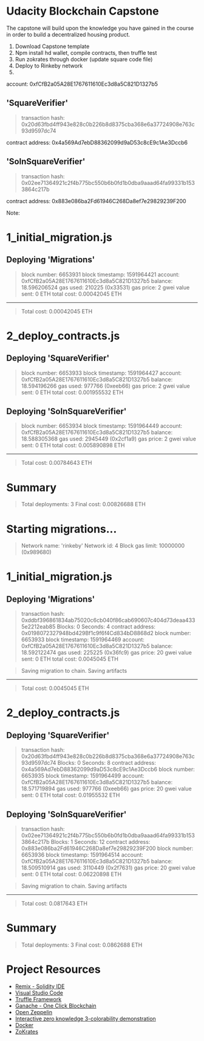 # Udacity Blockchain Capstone

The capstone will build upon the knowledge you have gained in the course in order to build a decentralized housing product. 

1. Download Capstone template
2. Npm install hd wallet, compile contracts, then truffle test
3. Run zokrates through docker (update square code file)
4. Deploy to Rinkeby network
5. 

 account:             0xfCfB2a05A28E1767611610Ec3d8a5C821D1327b5


'SquareVerifier'
   --------------------------
   > transaction hash:    0x20d63fbd4ff943e828c0b226b8d8375cba368e6a37724908e763c93d9597dc74

contract address:    0x4a569Ad7ebD88362099d9aD53c8cE9c1Ae3Dccb6


'SolnSquareVerifier'
   ------------------------------
   > transaction hash:    0x02ee71364921c2f4b775bc550b6b0fd1b0dba9aaad64fa99331b1533864c217b

contract address:    0x883e086ba2Fd61946C268Da8ef7e29829239F200






Note:

1_initial_migration.js
======================

   Deploying 'Migrations'
   ----------------------
   > block number:        6653931
   > block timestamp:     1591964421
   > account:             0xfCfB2a05A28E1767611610Ec3d8a5C821D1327b5
   > balance:             18.596206524
   > gas used:            210225 (0x33531)
   > gas price:           2 gwei
   > value sent:          0 ETH
   > total cost:          0.00042045 ETH

   -------------------------------------
   > Total cost:          0.00042045 ETH


2_deploy_contracts.js
=====================

   Deploying 'SquareVerifier'
   --------------------------
   > block number:        6653933
   > block timestamp:     1591964427
   > account:             0xfCfB2a05A28E1767611610Ec3d8a5C821D1327b5
   > balance:             18.594196266
   > gas used:            977766 (0xeeb66)
   > gas price:           2 gwei
   > value sent:          0 ETH
   > total cost:          0.001955532 ETH


   Deploying 'SolnSquareVerifier'
   ------------------------------
   > block number:        6653934
   > block timestamp:     1591964449
   > account:             0xfCfB2a05A28E1767611610Ec3d8a5C821D1327b5
   > balance:             18.588305368
   > gas used:            2945449 (0x2cf1a9)
   > gas price:           2 gwei
   > value sent:          0 ETH
   > total cost:          0.005890898 ETH

   -------------------------------------
   > Total cost:          0.00784643 ETH


Summary
=======
> Total deployments:   3
> Final cost:          0.00826688 ETH





Starting migrations...
======================
> Network name:    'rinkeby'
> Network id:      4
> Block gas limit: 10000000 (0x989680)


1_initial_migration.js
======================

   Deploying 'Migrations'
   ----------------------
   > transaction hash:    0xddbf396861834ab75020c6cb040f86cab690607c404d73deaa4335e2212eab85
   > Blocks: 0            Seconds: 4
   > contract address:    0x0198072327948bd429Bf1c9f6f4Cd834bD8868d2
   > block number:        6653933
   > block timestamp:     1591964469
   > account:             0xfCfB2a05A28E1767611610Ec3d8a5C821D1327b5
   > balance:             18.592122474
   > gas used:            225225 (0x36fc9)
   > gas price:           20 gwei
   > value sent:          0 ETH
   > total cost:          0.0045045 ETH


   > Saving migration to chain.
   > Saving artifacts
   -------------------------------------
   > Total cost:           0.0045045 ETH


2_deploy_contracts.js
=====================

   Deploying 'SquareVerifier'
   --------------------------
   > transaction hash:    0x20d63fbd4ff943e828c0b226b8d8375cba368e6a37724908e763c93d9597dc74
   > Blocks: 0            Seconds: 8
   > contract address:    0x4a569Ad7ebD88362099d9aD53c8cE9c1Ae3Dccb6
   > block number:        6653935
   > block timestamp:     1591964499
   > account:             0xfCfB2a05A28E1767611610Ec3d8a5C821D1327b5
   > balance:             18.571719894
   > gas used:            977766 (0xeeb66)
   > gas price:           20 gwei
   > value sent:          0 ETH
   > total cost:          0.01955532 ETH


   Deploying 'SolnSquareVerifier'
   ------------------------------
   > transaction hash:    0x02ee71364921c2f4b775bc550b6b0fd1b0dba9aaad64fa99331b1533864c217b
   > Blocks: 1            Seconds: 12
   > contract address:    0x883e086ba2Fd61946C268Da8ef7e29829239F200
   > block number:        6653936
   > block timestamp:     1591964514
   > account:             0xfCfB2a05A28E1767611610Ec3d8a5C821D1327b5
   > balance:             18.509510914
   > gas used:            3110449 (0x2f7631)
   > gas price:           20 gwei
   > value sent:          0 ETH
   > total cost:          0.06220898 ETH


   > Saving migration to chain.
   > Saving artifacts
   -------------------------------------
   > Total cost:           0.0817643 ETH


Summary
=======
> Total deployments:   3
> Final cost:          0.0862688 ETH







# Project Resources

* [Remix - Solidity IDE](https://remix.ethereum.org/)
* [Visual Studio Code](https://code.visualstudio.com/)
* [Truffle Framework](https://truffleframework.com/)
* [Ganache - One Click Blockchain](https://truffleframework.com/ganache)
* [Open Zeppelin ](https://openzeppelin.org/)
* [Interactive zero knowledge 3-colorability demonstration](http://web.mit.edu/~ezyang/Public/graph/svg.html)
* [Docker](https://docs.docker.com/install/)
* [ZoKrates](https://github.com/Zokrates/ZoKrates)
